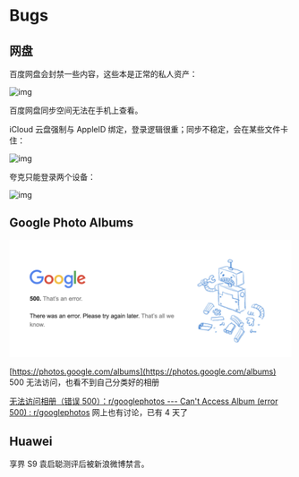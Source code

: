 # Bugs

## 网盘

百度网盘会封禁一些内容，这些本是正常的私人资产：

![img](/img/3C051DBD-7D0F-4045-9389-C0FBD6092B89.png)

百度网盘同步空间无法在手机上查看。

iCloud 云盘强制与 AppleID 绑定，登录逻辑很重；同步不稳定，会在某些文件卡住：

![img](/img/A4FD161F-E540-4F71-9872-2E16814FC74A.png)

夸克只能登录两个设备：

![img](/img/F728AFA2-5B31-4CD6-9EF8-A8E08538490F.PNG)

## Google Photo Albums

![img](/img/12F0B68F-3C0C-48CE-A0D2-7A5E02CFBF6C.png)

[https://photos.google.com/albums](https://photos.google.com/albums) 500 无法访问，也看不到自己分类好的相册

[无法访问相册（错误 500）：r/googlephotos --- Can't Access Album (error 500) : r/googlephotos](https://www.reddit.com/r/googlephotos/comments/1ez3zct/cant_access_album_error_500/) 网上也有讨论，已有 4 天了

## Huawei

享界 S9 袁启聪测评后被新浪微博禁言。
